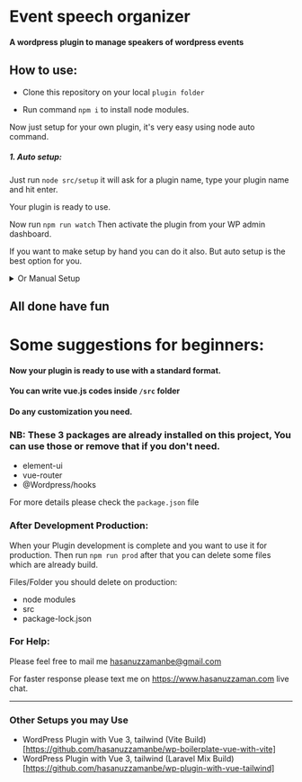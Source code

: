 # Event speech organizer

#### A wordpress plugin to manage speakers of wordpress events

## How to use:

* Clone this repository on your local `plugin folder`

* Run command `npm i` to install node modules.

Now just setup for your own plugin, it's very easy using node auto command.
##### 1. Auto setup:
Just run `node src/setup`
it will ask for a plugin name, type your plugin name and hit enter.

Your plugin is ready to use.

Now run `npm run watch`
Then activate the plugin from your WP admin dashboard.

If you want to make setup by hand you can do it also. But auto setup is the best option for you.

<details><summary>Or Manual Setup</summary>

## Step to make your own plugin

* Open with an IDE (Vscode, sublime, PhpStorm etc)

* Change all the   `plugin_name` to Your-Plugin-Name 
* Change all the   `PLUGINNAME`  to YOURPLUGINNAME    (Upper case)
* Change all the   `PluginName`  to YourPluginName    (Upper Camel Case)
* Change all the   `Plugin_Name` to your_plugin_name
* Change all the   `textdomain`  to yourtextdomain

</details>

## All done have fun


# Some suggestions for beginners:

#### Now your plugin is ready to use with a standard format.
#### You can write vue.js codes inside `/src` folder
#### Do any customization you need.

 ### NB: These 3 packages are already installed on this project, You can use those or remove that if you don't need.
 * element-ui
 * vue-router
 * @Wordpress/hooks
 
 For more details please check the `package.json` file
 
 
 ### After Development Production:
 When your Plugin development is complete and you want to use it for production. Then run `npm run prod` after that you can delete some files which are already build.
 
 Files/Folder you should delete on production:
 * node modules 
 * src
 * package-lock.json
 
 
 ### For Help:
 Please feel free to mail me <a href="mailto:hasanuzzamanbe@gmail.com">hasanuzzamanbe@gmail.com</a>
 
 For faster response please text me on https://www.hasanuzzaman.com live chat.
 
 <hr>
 
### Other Setups you may Use
* WordPress Plugin with Vue 3, tailwind (Vite Build) [https://github.com/hasanuzzamanbe/wp-boilerplate-vue-with-vite]
* WordPress Plugin with Vue 3, tailwind (Laravel Mix Build) [https://github.com/hasanuzzamanbe/wp-plugin-with-vue-tailwind]
 

